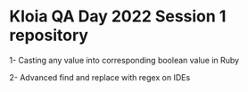 # Kloia QA Day 2022 Session 1 repository

1- Casting any value into corresponding boolean value in Ruby

2- Advanced find and replace with regex on IDEs
